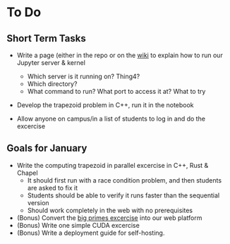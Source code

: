 # To Do 

## Short Term Tasks

* Write a page (either in the repo or on the [wiki](https://github.com/StoDevX/teaching-parallel-languages/wiki) to explain how to run our Jupyter server & kernel 
  * Which server is it running on? Thing4?
  * Which directory? 
  * What command to run? What port to access it at? What to try 
  
* Develop the trapezoid problem in C++, run it in the notebook 
* Allow anyone on campus/in a list of students to log in and do the excercise 

## Goals for January

* Write the computing trapezoid in parallel excercise in C++, Rust & Chapel 
  * It should first run with a race condition problem, and then students are asked to fix it 
  * Students should be able to verify it runs faster than the sequential version 
  * Should work completely in the web with no prerequisites 
* (Bonus) Convert the [big primes excercise](https://www.stolaf.edu/people/rab/pdc/lab/mpi_primes.html) into our web platform 
* (Bonus) Write one simple CUDA excercise 
* (Bonus) Write a deployment guide for self-hosting. 
